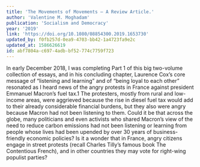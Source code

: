 ```yaml
---
title: 'The Movements of Movements – A Review Article.'
author: 'Valentine M. Moghadam'
publication: 'Socialism and Democracy'
year: '2019'
link: 'https://doi.org/10.1080/08854300.2019.1653730'
updated_by: f0fb257d-0ea9-4703-bb42-1a4723fa9e2c
updated_at: 1586626619
id: abf7804a-c697-4adb-bf52-774c7759f723
---
```

In early December 2018, I was completing Part 1 of this big two-volume collection of essays, and in his concluding chapter, Laurence Cox’s core message of “listening and learning” and of “being loyal to each other” resonated as I heard news of the angry protests in France against president Emmanuel Macron’s fuel tax.1 The protesters, mostly from rural and low-income areas, were aggrieved because the rise in diesel fuel tax would add to their already considerable financial burdens, but they also were angry because Macron had not been listening to them. Could it be that across the globe, many politicians and even activists who shared Macron’s view of the need to reduce carbon emissions had not been listening or learning from people whose lives had been upended by over 30 years of business-friendly economic policies? Is it a wonder that in France, angry citizens engage in street protests (recall Charles Tilly’s famous book The Contentious French), and in other countries they may vote for right-wing populist parties?